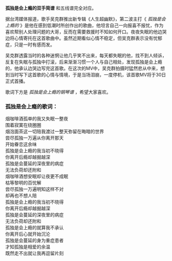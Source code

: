 

**孤独是会上瘾的双手简谱** 和五线谱完全对应。

据台湾媒体报道，歌手吴克群推出新专辑《人生超幽默》，第二波主打《 _孤独是会上瘾的_
》是他在感到低潮时所创作出的歌曲，他坦言自己一向报喜不报忧，作为喜欢帮别人处理问题的大哥，反而在需要救援时不知如何开口。夜夜失眠的他边哭边将心情寄托在这首歌曲中。虽然近期看似心情不稳定，但吴克群表示没有忧郁症，只是一时有感而发。

吴克群透露当时的各种迷惘让他几乎笑不出来，每天都失眠的他，找不到人倾诉，反复在失眠与孤独中打滚，后来渐渐习惯一个人与自己相处，发现孤独是会上瘾的，他承认边哭边写完这首歌。在这次的MV中，吴克群拍摄时猛然悲从中来，想到当时写下这首歌的心情与情境，于是当场泪崩，一度停机，该首歌MV将于30日正式首播。

歌词下方是 _孤独是会上瘾的钢琴谱_ ，希望大家喜欢。

### 孤独是会上瘾的歌词：

烟咖啡酒孤单的我又失眠一整夜  
围着寂寞在绕圈圈  
烟泡面茶这一切陪我渡过一整天弥留在晦暗的世界  
尝尽孤独一万遍从你离开那天  
开始眷恋这余味  
孤独是会上瘾的我当初不晓得  
你离开后瘾却越掘越深  
孤独是会蔓延的深夜里的病症  
无法负荷却还附和  
烟咖啡酒想安眠却让夜更不成眠  
枯等黎明的百忧解  
尝尽孤独一万遍明知这样不对  
却再也不想人陪  
孤独是会上瘾的我当初不晓得  
你离开后瘾却越掘越深  
孤独是会蔓延的深夜里的病症  
无法负荷却还附和  
孤独是会上瘾的就算我不承认  
你离开后心就开始沉沦  
孤独是会蔓延的身为重症患者  
才知孤独是相爱的余温  
既然走不出就让我再逗留片刻

